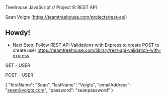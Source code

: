 Treehouse JavaScript // Project 9: REST API

Sean Voigts (https://teamtreehouse.com/projects/rest-api)

## Howdy!

- Next Step: Follow REST API Validations with Express to create POST to create user
https://teamtreehouse.com/library/rest-api-validation-with-express 






GET - USER

POST - USER

{
  "firstName": "Sean",
  "lastName": "Voigts",
  "emailAddress": "sean@voigts.com",
  "password": "seanpassword"
}